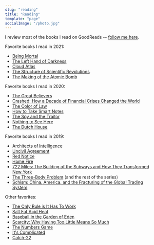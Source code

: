 ```yaml
---
slug: "reading" 
title: "Reading"
template: "page"
socialImage: "/photo.jpg"
---
```


I review most of the books I read on GoodReads -- [follow me here](https://www.goodreads.com/user/show/61117555-kevin-whitaker).

Favorite books I read in 2021:

-   [Being Mortal](https://www.goodreads.com/book/show/20696006-being-mortal)
-   [The Left Hand of Darkness](https://www.goodreads.com/book/show/18423)
-   [Cloud Atlas](https://www.goodreads.com/book/show/49628.Cloud_Atlas)
-   [The Structure of Scientific Revolutions](https://www.goodreads.com/book/show/61539)
-   [The Making of the Atomic Bomb](https://www.goodreads.com/book/show/16884)

Favorite books I read in 2020:

-   [The Great Believers](https://www.goodreads.com/book/show/45304101-the-great-believers)
-   [Crashed: How a Decade of Financial Crises Changed the World](https://www.goodreads.com/book/show/36950522-crashed)
-   [The Color of Law](https://www.goodreads.com/book/show/32191706-the-color-of-law)
-   [How to Take Smart Notes](https://www.goodreads.com/book/show/34507927-how-to-take-smart-notes)
-   [The Spy and the Traitor](https://www.goodreads.com/book/show/37542581-the-spy-and-the-traitor)
-   [Nothing to See Here](https://www.goodreads.com/book/show/42519313-nothing-to-see-here)
-   [The Dutch House](https://www.goodreads.com/book/show/44318414-the-dutch-house)

Favorite books I read in 2019:

-   [Architects of Intelligence](https://www.goodreads.com/book/show/41998128-architects-of-intelligence)
-   [Uncivil Agreement](https://www.goodreads.com/book/show/36100653-uncivil-agreement)
-   [Red Notice](https://www.goodreads.com/book/show/22609522-red-notice)
-   [Home Fire](https://www.goodreads.com/book/show/33621427-home-fire)
-   [722 Miles: The Building of the Subways and How They Transformed New York](https://www.goodreads.com/book/show/132486.722_Miles)
-   [The Three-Body Problem](https://www.goodreads.com/book/show/20518872-the-three-body-problem) (and the rest of the series)
-   [Schism: China, America, and the Fracturing of the Global Trading System](https://www.goodreads.com/book/show/44179459-schism)

Other favorites:

-   [The Only Rule is It Has To Work](https://www.goodreads.com/book/show/26792284-the-only-rule-is-it-has-to-work)
-   [Salt Fat Acid Heat](https://www.goodreads.com/book/show/30753841-salt-fat-acid-heat)
-   [Baseball in the Garden of Eden](https://www.goodreads.com/book/show/8984168-baseball-in-the-garden-of-eden)
-   [Scarcity: Why Having Too Little Means So Much](https://www.goodreads.com/book/show/17286670-scarcity?ac=1&from_search=true&qid=2ZBHkzhtoH&rank=1)
-   [The Numbers Game](https://www.goodreads.com/book/show/225819)
-   [It's Complicated](https://www.goodreads.com/book/show/18342787-it-s-complicated)
-   [Catch-22](https://www.goodreads.com/book/show/168668)
